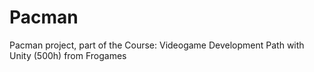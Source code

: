 # Pacman
Pacman project, part of the Course: Videogame Development Path with Unity (500h) from Frogames
